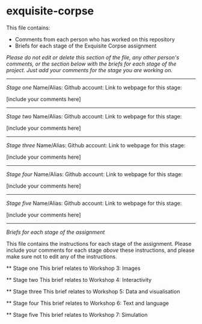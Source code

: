 # exquisite-corpse

This file contains:
- Comments from each person who has worked on this repository
- Briefs for each stage of the Exquisite Corpse assignment

*Please do not edit or delete this section of the file, any other person's comments, or the section below with the briefs for each stage of the project. Just add your comments for the stage you are working on.*

---------------------------------------------------------------------------
*Stage one*
Name/Alias:
Github account:
Link to webpage for this stage:

[include your comments here]

---------------------------------------------------------------------------
*Stage two*
Name/Alias:
Github account:
Link to webpage for this stage:

[include your comments here]

---------------------------------------------------------------------------
*Stage three*
Name/Alias:
Github account:
Link to webpage for this stage:

[include your comments here]

---------------------------------------------------------------------------
*Stage four*
Name/Alias:
Github account:
Link to webpage for this stage:

[include your comments here]

---------------------------------------------------------------------------
*Stage five*
Name/Alias:
Github account:
Link to webpage for this stage:

[include your comments here]

---------------------------------------------------------------------------
*Briefs for each stage of the assignment*

This file contains the instructions for each stage of the assignment. Please include your comments for each stage *above* these instructions, and please make sure not to edit any of the instructions.

** Stage one
This brief relates to Workshop 3: Images

** Stage two
This brief  relates to Workshop 4: Interactivity

** Stage three
This brief  relates to Workshop 5: Data and visualisation

** Stage four
This brief relates to Workshop 6: Text and language

** Stage five
This brief relates to Workshop 7: Simulation
